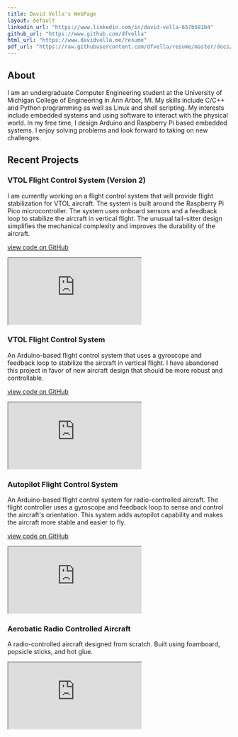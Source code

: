 ```yaml
---
title: David Vella's WebPage
layout: default
linkedin_url: "https://www.linkedin.com/in/david-vella-657b581b4"
github_url: "https://www.github.com/dfvella"
html_url: "https://www.davidvella.me/resume"
pdf_url: "https://raw.githubusercontent.com/dfvella/resume/master/docs/David_Vella_Resume.pdf"
---
```

## About

I am an undergraduate Computer Engineering student at the University of Michigan College of Engineering in Ann Arbor, MI. My skills include C/C++ and Python programming as well as Linux and shell scripting. My interests include embedded systems and using software to interact with the physical world. In my free time, I design Arduino and Raspberry Pi based embedded systems. I enjoy solving problems and look forward to taking on new challenges.

## Recent Projects

### VTOL Flight Control System (Version 2)

I am currently working on a flight control system that will provide flight stabilization for VTOL aircraft. The system is built around the Raspberry Pi Pico microcontroller. The system uses onboard sensors and a feedback loop to stabilize the aircraft in vertical flight. The unusual tail-sitter design simplifies the mechanical complexity and improves the durability of the aircraft.

[view code on GitHub](https://github.com/dfvella/vtol-2)

<div class="iframe-container">
    <iframe width="auto" height="auto" src="https://www.youtube.com/embed/cTpYuMpbrSw"></iframe>
</div>

### VTOL Flight Control System

An Arduino-based flight control system that uses a gyroscope and feedback loop to stabilize the aircraft in vertical flight. I have abandoned this project in favor of new aircraft design that should be more robust and controllable.

[view code on GitHub](https://github.com/dfvella/vtol)

<div class="iframe-container">
    <iframe width="auto" height="auto" src="https://www.youtube.com/embed/FKNsyQEl45U"></iframe>
</div>

### Autopilot Flight Control System

An Arduino-based flight control system for radio-controlled aircraft. The flight controller uses a gyroscope and feedback loop to sense and control the aircraft's orientation. This system adds autopilot capability and makes the aircraft more stable and easier to fly.

[view code on GitHub](https://github.com/dfvella/autopilot)

<div class="iframe-container">
    <iframe width="auto" height="auto" src="https://www.youtube.com/embed/LKHaLUJmDkU"></iframe>
</div>

### Aerobatic Radio Controlled Aircraft

A radio-controlled aircraft designed from scratch. Built using foamboard, popsicle sticks, and hot glue.

<div class="iframe-container">
    <iframe width="auto" height="auto" src="https://www.youtube.com/embed/cBE7Zsw_qkA"></iframe>
</div>

